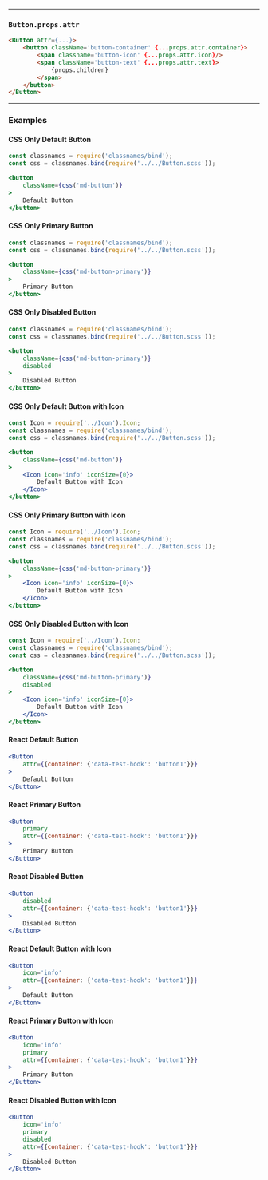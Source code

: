 ______________________________________________________________________________

### `Button.props.attr`

```html
<Button attr={...}>
    <button className='button-container' {...props.attr.container}>
        <span classname='button-icon' {...props.attr.icon}/>
        <span className='button-text' {...props.attr.text}>
            {props.children}
        </span>
    </button>
</Button>
```

______________________________________________________________________________

### Examples

#### CSS Only Default Button

```jsx
const classnames = require('classnames/bind');
const css = classnames.bind(require('../../Button.scss'));

<button
    className={css('md-button')}
>
    Default Button
</button>
```

#### CSS Only Primary Button

```jsx
const classnames = require('classnames/bind');
const css = classnames.bind(require('../../Button.scss'));

<button
    className={css('md-button-primary')}
>
    Primary Button
</button>
```

#### CSS Only Disabled Button

```jsx
const classnames = require('classnames/bind');
const css = classnames.bind(require('../../Button.scss'));

<button
    className={css('md-button-primary')}
    disabled
>
    Disabled Button
</button>
```

#### CSS Only Default Button with Icon

```jsx
const Icon = require('../Icon').Icon;
const classnames = require('classnames/bind');
const css = classnames.bind(require('../../Button.scss'));

<button
    className={css('md-button')}
>
    <Icon icon='info' iconSize={0}>
        Default Button with Icon
    </Icon>
</button>
```

#### CSS Only Primary Button with Icon

```jsx
const Icon = require('../Icon').Icon;
const classnames = require('classnames/bind');
const css = classnames.bind(require('../../Button.scss'));

<button
    className={css('md-button-primary')}
>
    <Icon icon='info' iconSize={0}>
        Default Button with Icon
    </Icon>
</button>
```


#### CSS Only Disabled Button with Icon

```jsx
const Icon = require('../Icon').Icon;
const classnames = require('classnames/bind');
const css = classnames.bind(require('../../Button.scss'));

<button
    className={css('md-button-primary')}
    disabled
>
    <Icon icon='info' iconSize={0}>
        Default Button with Icon
    </Icon>
</button>
```

#### React Default Button

```jsx
<Button
    attr={{container: {'data-test-hook': 'button1'}}}
>
    Default Button
</Button>
```

#### React Primary Button

```jsx
<Button
    primary
    attr={{container: {'data-test-hook': 'button1'}}}
>
    Primary Button
</Button>
```

#### React Disabled Button

```jsx
<Button
    disabled
    attr={{container: {'data-test-hook': 'button1'}}}
>
    Disabled Button
</Button>
```

#### React Default Button with Icon

```jsx
<Button
    icon='info'
    attr={{container: {'data-test-hook': 'button1'}}}
>
    Default Button
</Button>
```

#### React Primary Button with Icon

```jsx
<Button
    icon='info'
    primary
    attr={{container: {'data-test-hook': 'button1'}}}
>
    Primary Button
</Button>
```

#### React Disabled Button with Icon

```jsx
<Button
    icon='info'
    primary
    disabled
    attr={{container: {'data-test-hook': 'button1'}}}
>
    Disabled Button
</Button>
```